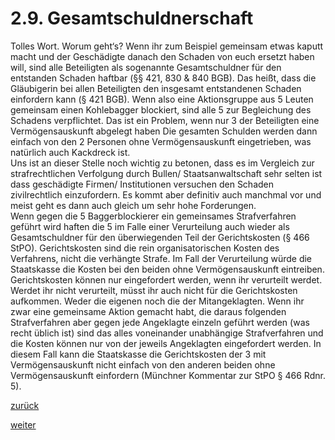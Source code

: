 # 2.9. Gesamtschuldnerschaft



[//]: # (2.9.-Gesamtschuldnerschaft)
[//]: # (files/2019/05/2.9.-Gesamtschuldnerschaft.png)
  
Tolles Wort. Worum geht‘s? Wenn ihr zum Beispiel gemeinsam etwas kaputt macht und der Geschädigte danach den Schaden von euch ersetzt haben will, sind alle Beteiligten als sogenannte Gesamtschuldner für den entstanden Schaden haftbar (§§ 421, 830 & 840 BGB). Das heißt, dass die Gläubigerin bei allen Beteiligten den insgesamt entstandenen Schaden einfordern kann (§ 421 BGB). Wenn also eine Aktionsgruppe aus 5 Leuten gemeinsam einen Kohlebagger blockiert, sind alle 5 zur Begleichung des Schadens verpflichtet. Das ist ein Problem, wenn nur 3 der Beteiligten eine Vermögensauskunft abgelegt haben Die gesamten Schulden werden dann einfach von den 2 Personen ohne Vermögensauskunft eingetrieben, was natürlich auch Kackdreck ist.  
Uns ist an dieser Stelle noch wichtig zu betonen, dass es im Vergleich zur strafrechtlichen Verfolgung durch Bullen/ Staatsanwaltschaft sehr selten ist dass geschädigte Firmen/ Institutionen versuchen den Schaden zivilrechtlich einzufordern. Es kommt aber definitiv auch manchmal vor und meist geht es dann auch gleich um sehr hohe Forderungen.  
Wenn gegen die 5 Baggerblockierer ein gemeinsames Strafverfahren geführt wird haften die 5 im Falle einer Verurteilung auch wieder als Gesamtschuldner für den überwiegenden Teil der Gerichtskosten (§ 466 StPO). Gerichtskosten sind die rein organisatorischen Kosten des Verfahrens, nicht die verhängte Strafe. Im Fall der Verurteilung würde die Staatskasse die Kosten bei den beiden ohne Vermögensauskunft eintreiben. Gerichtskosten können nur eingefordert werden, wenn ihr verurteilt werdet. Werdet ihr nicht verurteilt, müsst ihr auch nicht für die Gerichtskosten aufkommen. Weder die eigenen noch die der Mitangeklagten. Wenn ihr zwar eine gemeinsame Aktion gemacht habt, die daraus folgenden Strafverfahren aber gegen jede Angeklagte einzeln geführt werden (was recht üblich ist) sind das alles voneinander unabhängige Strafverfahren und die Kosten können nur von der jeweils Angeklagten eingefordert werden. In diesem Fall kann die Staatskasse die Gerichtskosten der 3 mit Vermögensauskunft nicht einfach von den anderen beiden ohne Vermögensauskunft einfordern (Münchner Kommentar zur StPO § 466 Rdnr. 5).

[zurück](2-8-1-sonderfall-minderjaehrigkeit-2.md)

[weiter](2-10-der-weg-aus-den-schulden-2.md)
